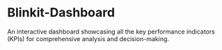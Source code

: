 # Blinkit-Dashboard
An interactive dashboard showcasing all the key performance indicators (KPIs) for comprehensive analysis and decision-making.
